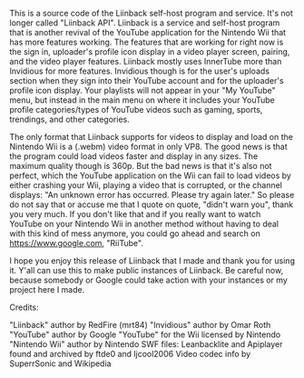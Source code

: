 This is a source code of the Liinback self-host program and service. It's not longer called "Liinback API".
Liinback is a service and self-host program that is another revival of the YouTube application for the Nintendo Wii that has more features working.
The features that are working for right now is the sign in, uploader's profile icon display in a video player screen, pairing, and the video player features.
Liinback mostly uses InnerTube more than Invidious for more features. Invidious though is for the user's uploads section when they sign into their YouTube account and for the uploader's profile icon display.
Your playlists will not appear in your "My YouTube" menu, but instead in the main menu on where it includes your YouTube profile categories/types of YouTube videos such as gaming, sports, trendings, and other categories.

The only format that Liinback supports for videos to display and load on the Nintendo Wii is a (.webm) video format in only VP8. The good news is that the program could load videos faster and display in any sizes.
The maximum quality though is 360p. But the bad news is that it's also not perfect, which the YouTube application on the Wii can fail to load videos by either crashing your Wii, playing a video that is corrupted, or the channel displays:
"An unknown error has occurred. Please try again later." So please do not say that or accuse me that I quote on quote, "didn't warn you", thank you very much. If you don't like that and if you really want to watch YouTube
on your Nintendo Wii in another method without having to deal with this kind of mess anymore, you could go ahead and search on https://www.google.com, "RiiTube".

I hope you enjoy this release of Liinback that I made and thank you for using it. Y'all can use this to make public instances of Liinback. Be careful now, because somebody or Google could take action with your instances or my
project here I made.

Credits:

"Liinback" author by RedFire (mrt84)
"Invidious" author by Omar Roth
"YouTube" author by Google
"YouTube" for the Wii licensed by Nintendo
"Nintendo Wii" author by Nintendo
SWF files: Leanbacklite and Apiplayer found and archived by ftde0 and ljcool2006
Video codec info by SuperrSonic and Wikipedia
